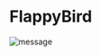 # FlappyBird
![message](https://github.com/user-attachments/assets/f9e8e949-2d05-4ffa-aef0-f386ba3ef516)
